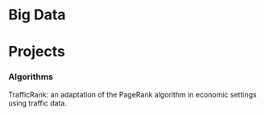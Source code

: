 # Big Data

# Projects 
### Algorithms
TrafficRank: an adaptation of the PageRank algorithm in economic settings using traffic data. 
